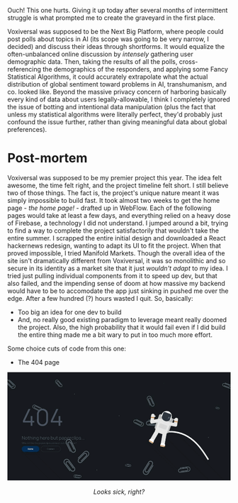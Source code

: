 Ouch! This one hurts. Giving it up today after several months of intermittent struggle is what prompted me to create the graveyard in the first place.

Voxiversal was supposed to be the Next Big Platform, where people could post polls about topics in AI (its scope was going to be very narrow, I decided) and discuss their ideas through shortforms. It would equalize the often-unbalanced online discussion by *intensely* gathering user demographic data. Then, taking the results of all the polls, cross-referencing the demographics of the responders, and applying some Fancy Statistical Algorithms, it could accurately extrapolate what the actual distribution of global sentiment toward problems in AI, transhumanism, and co. looked like. Beyond the massive privacy concern of harboring basically every kind of data about users legally-allowable, I think I completely ignored the issue of botting and intentional data manipulation (plus the fact that unless my statistical algorithms were literally perfect, they'd probably just confound the issue further, rather than giving meaningful data about global preferences).

# Post-mortem
Voxiversal was supposed to be my premier project this year. The idea felt awesome, the time felt right, and the project timeline felt short. I still believe two of those things. The fact is, the project's unique nature meant it was simply impossible to build fast. It took almost two weeks to get the home page - *the home page!* - drafted up in WebFlow. Each of the following pages would take at least a few days, and everything relied on a heavy dose of Firebase, a technology I did not understand. I jumped around a bit, trying to find a way to complete the project satisfactorily that wouldn't take the entire summer. I scrapped the entire initial design and downloaded a React hackernews redesign, wanting to adapt its UI to fit the project. When that proved impossible, I tried Manifold Markets. Though the overall idea of the site isn't dramatically different from Voxiversal, it was so monolithic and so secure in its identity as a market site that it just *wouldn't adapt* to my idea. I tried just pulling individual components from it to speed up dev, but that also failed, and the impending sense of doom at how massive my backend would have to be to accomodate the app just sinking in pushed me over the edge. After a few hundred (?) hours wasted I quit. So, basically:
- Too big an idea for one dev to build
- And, no really good existing paradigm to leverage
meant really doomed the project. Also, the high probability that it would fail even if I did build the entire thing made me a bit wary to put in too much more effort. 

Some choice cuts of code from this one:
- The 404 page
<img src="./.assets/Spacy.gif.gif"/>
<p align="center"><i>Looks sick, right?</i></p>
